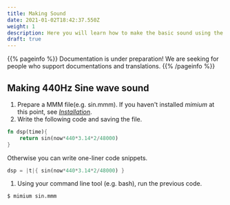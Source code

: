 ```yaml
---
title: Making Sound
date: 2021-01-02T18:42:37.550Z
weight: 1
description: Here you will learn how to make the basic sound using the mimium.
draft: true
---
```

{{% pageinfo %}}
Documentation is under preparation! We are seeking for people who support documentations and translations.
{{% /pageinfo %}}

## Making 440Hz Sine wave sound

1. Prepare a MMM file(e.g. sin.mmm). If you haven't installed *mimium* at this point, see [*Installation*](https://mimium.org/en/docs/getting-started/installation/).
2. Write the following code and saving the file.

```rust
fn dsp(time){
    return sin(now*440*3.14*2/48000)
}
```

Otherwise you can write one-liner code snippets.

```rust
dsp = |t|{ sin(now*440*3.14*2/48000) }
```

1. Using your command line tool (e.g. bash), run the previous code.

```bash
$ mimium sin.mmm
```